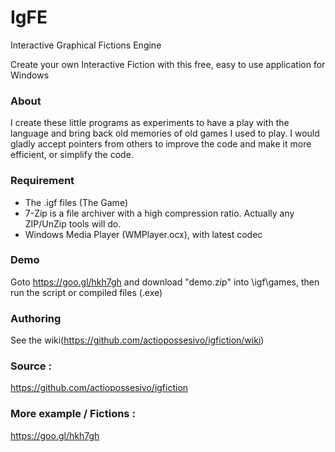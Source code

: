 # IgFE
Interactive Graphical Fictions Engine

Create your own Interactive Fiction with this free, easy to use application for Windows

### About
I create these little programs as experiments to have a play with the language and bring back old memories of old games I used to play.  I would gladly accept pointers from others to improve the code and make it more efficient, or simplify the code. 

### Requirement
 * The .igf files (The Game)
 * 7-Zip is a file archiver with a high compression ratio. Actually any ZIP/UnZip tools will do.
 * Windows Media Player (WMPlayer.ocx), with latest codec

### Demo
Goto https://goo.gl/hkh7gh and download "demo.zip" into \igf\games, then run the script or compiled files (.exe)

### Authoring
See the wiki(https://github.com/actiopossesivo/igfiction/wiki)

### Source :
https://github.com/actiopossesivo/igfiction

### More example / Fictions :
https://goo.gl/hkh7gh
